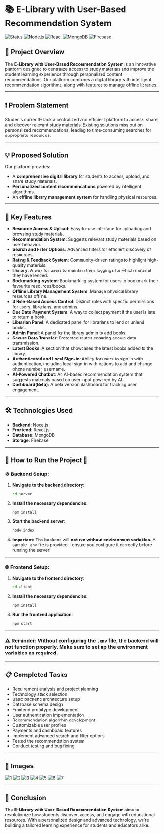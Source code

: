 # 📚 E-Library with User-Based Recommendation System

![Status](https://img.shields.io/badge/Status-In%20Progress-blue?style=flat)
![Node.js](https://img.shields.io/badge/Backend-Node.js-green?style=flat&logo=node.js)
![React](https://img.shields.io/badge/Frontend-React.js-blue?style=flat&logo=react)
![MongoDB](https://img.shields.io/badge/Database-MongoDB-green?style=flat&logo=mongodb)
![Firebase](https://img.shields.io/badge/Storage-Firebase-orange?style=flat&logo=firebase)

## 🚀 Project Overview

The **E-Library with User-Based Recommendation System** is an innovative platform designed to centralize access to study materials and improve the student learning experience through personalized content recommendations. Our platform combines a digital library with intelligent recommendation algorithms, along with features to manage offline libraries.

---

## ❗ Problem Statement

Students currently lack a centralized and efficient platform to access, share, and discover relevant study materials. Existing solutions miss out on personalized recommendations, leading to time-consuming searches for appropriate resources.

---

## 💡 Proposed Solution

Our platform provides:
- A **comprehensive digital library** for students to access, upload, and share study materials.
- **Personalized content recommendations** powered by intelligent algorithms.
- An **offline library management system** for handling physical resources.

---

## 🌟 Key Features

- **Resource Access & Upload**: Easy-to-use interface for uploading and browsing study materials.
- **Recommendation System**: Suggests relevant study materials based on user behavior.
- **Search and Filter Options**: Advanced filters for efficient discovery of resources.
- **Rating & Feedback System**: Community-driven ratings to highlight high-quality materials.
- **History**: A way for users to maintain their loggings for which material they have lended.
- **Bookmarking-system**: Bookmarking system for users to bookmark their favourite resources/books.
- **Offline Library Management System**: Manage physical library resources offline.
- **3 Role-Based Access Control**: Distinct roles with specific permissions for users, librarians, and admins.
- **Due Date Payment System**: A way to collect payment if the user is late to return a book.
- **Librarian Panel**: A dedicated panel for librarians to lend or unlend books.
- **Admin Panel**: A panel for the library admin to add books.
- **Secure Data Transfer**: Protected routes ensuring secure data transmission.
- **Latest Books**: A section that showcases the latest books added to the library.
- **Authenticated and Local Sign-in**: Ability for users to sign in with authentication, including local sign-in with options to add and change phone number, username.
- **AI-Powered Chatbot**: An AI-based recommendation system that suggests materials based on user input powered by AI.
- **Dashboard(Beta)**: A beta version dashboard for tracking user engagement.

---

## 🛠️ Technologies Used

- **Backend**: Node.js
- **Frontend**: React.js
- **Database**: MongoDB
- **Storage**: Firebase

---

## 🚨 **How to Run the Project** 🚨

### ⚙️ **Backend Setup**:

1. **Navigate to the backend directory**:
   ```bash
   cd server
   ```
2. **Install the necessary dependencies**:
   ```bash
   npm install
   ```
3. **Start the backend server**:
   ```bash
   node index
   ```
4. **Important**: The backend will **not run without environment variables**. A sample `.env` file is provided—ensure you configure it correctly before running the server!

---

### 🌐 **Frontend Setup**:

1. **Navigate to the frontend directory**:
   ```bash
   cd client
   ```
2. **Install the necessary dependencies**:
   ```bash
   npm install
   ```
3. **Run the frontend application**:
   ```bash
   npm start
   ```

---

### ⚠️ **Reminder**: Without configuring the `.env` file, the backend will **not function** properly. Make sure to set up the environment variables as required.

---

## 📋 Completed Tasks

- Requirement analysis and project planning
- Technology stack selection
- Basic backend architecture setup
- Database schema design
- Frontend prototype development
- User authentication implementation
- Recommendation algorithm development
- Customizable user profiles
- Payments and dashboard features
- Implement advanced search and filter options
- Tested the recommendation system
- Conduct testing and bug fixing

---
## 🏁 Images
![1](https://firebasestorage.googleapis.com/v0/b/tictechtoe-bb576.appspot.com/o/Screenshot-2024-09-29-at-3.11.21-PM.avif?alt=media&token=70312fee-d8b4-4d7b-9c38-52183d7e0049)
![2](https://firebasestorage.googleapis.com/v0/b/tictechtoe-bb576.appspot.com/o/Screenshot%202024-09-29%20at%203.21.48%E2%80%AFPM.png?alt=media&token=53b43632-fec2-44db-99b6-9b80d5ddf805)
![3](https://firebasestorage.googleapis.com/v0/b/tictechtoe-bb576.appspot.com/o/Screenshot%202024-09-29%20at%203.20.23%E2%80%AFPM.png?alt=media&token=676c9399-9e9c-4180-965a-d9d225035f77)
![4](https://firebasestorage.googleapis.com/v0/b/tictechtoe-bb576.appspot.com/o/Screenshot%202024-09-29%20at%203.18.55%E2%80%AFPM.png?alt=media&token=81a4cb1c-4638-426e-9ade-2d557d155397)
![5](https://firebasestorage.googleapis.com/v0/b/tictechtoe-bb576.appspot.com/o/Screenshot%202024-09-29%20at%203.16.43%E2%80%AFPM.png?alt=media&token=9e9129cc-8dbb-4d74-a68d-1916420ab5a2)
![6](https://firebasestorage.googleapis.com/v0/b/tictechtoe-bb576.appspot.com/o/Screenshot%202024-09-29%20at%203.15.01%E2%80%AFPM.png?alt=media&token=a51eb165-a36d-456c-9614-28152b7b0835)
![7](https://firebasestorage.googleapis.com/v0/b/tictechtoe-bb576.appspot.com/o/Screenshot%202024-09-29%20at%203.29.09%E2%80%AFPM.png?alt=media&token=b3020018-f1d7-4466-8fcb-17bff7ad0de8)

---

## 🏁 Conclusion

The **E-Library with User-Based Recommendation System** aims to revolutionize how students discover, access, and engage with educational resources. With a personalized design and advanced technology, we're building a tailored learning experience for students and educators alike.
